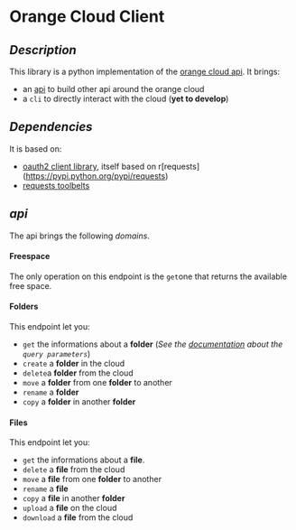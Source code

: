 # Orange Cloud Client


## *Description*

This library is a python implementation of the [orange cloud api](https://developer.orange.com/apis/cloud-france/api-reference). It brings:

- an [api](#api) to build other api around the orange cloud
- a `cli` to directly interact with the cloud (**yet to develop**)

## *Dependencies*
It is based on:

- [oauth2 client library](https://github.com/antechrestos/OAuth2Client), itself based on r[requests] (https://pypi.python.org/pypi/requests)
- [requests toolbelts](https://github.com/sigmavirus24/requests-toolbelt)

## *api*
The api brings the following *domains*.

#### Freespace
The only operation on this endpoint is the `get`one that returns the available free space.

#### Folders
This endpoint let you:

- `get` the informations about a **folder** (*See the [documentation](https://developer.orange.com/apis/cloud-france/api-reference) about the `query parameters`*)
- `create` a **folder** in the cloud
- `delete`a **folder** from the cloud
- `move` a **folder** from one **folder** to another
- `rename` a **folder**
- `copy` a **folder** in another **folder**

#### Files
This endpoint let you:

- `get` the informations about a **file**.
- `delete` a **file** from the cloud
- `move` a **file** from one **folder** to another
- `rename` a **file**
- `copy` a **file** in another **folder**
- `upload` a **file** on the cloud
- `download` a **file** from the cloud




